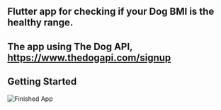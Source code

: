 ## Flutter app for checking if your Dog BMI is the healthy range.

## The app using The Dog API, https://www.thedogapi.com/signup

## Getting Started


![Finished App](https://github.com//healthy_dog_calculator/assets/images/EdDog_app.gif)


